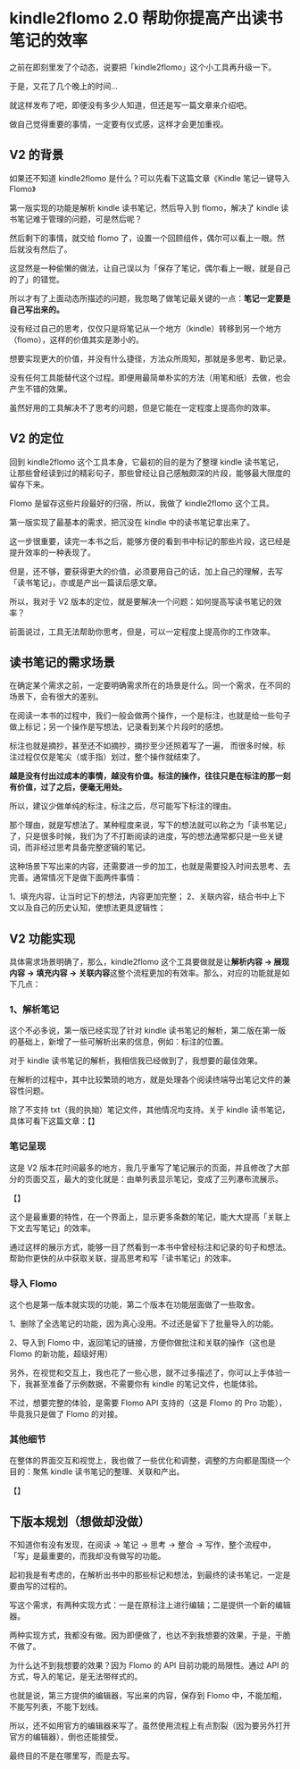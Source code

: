 # kindle2flomo 2.0 帮助你提高产出读书笔记的效率

之前在即刻里发了个动态，说要把「kindle2flomo」这个小工具再升级一下。

于是，又花了几个晚上的时间...

就这样发布了吧，即便没有多少人知道，但还是写一篇文章来介绍吧。

做自己觉得重要的事情，一定要有仪式感，这样才会更加重视。

## V2 的背景

如果还不知道 kindle2flomo 是什么？可以先看下这篇文章《Kindle 笔记一键导入 Flomo》

第一版实现的功能是解析 kindle 读书笔记，然后导入到 flomo，解决了 kindle 读书笔记难于管理的问题，可是然后呢？

然后剩下的事情，就交给 flomo 了，设置一个回顾组件，偶尔可以看上一眼。然后就没有然后了。

这显然是一种偷懒的做法，让自己误以为「保存了笔记，偶尔看上一眼，就是自己的了」的错觉。

所以才有了上面动态所描述的问题，我忽略了做笔记最关键的一点：**笔记一定要是自己写出来的。**

没有经过自己的思考，仅仅只是将笔记从一个地方（kindle）转移到另一个地方（flomo），这样的价值其实是渺小的。

想要实现更大的价值，并没有什么捷径，方法众所周知，那就是多思考、勤记录。

没有任何工具能替代这个过程。即便用最简单朴实的方法（用笔和纸）去做，也会产生不错的效果。

虽然好用的工具解决不了思考的问题，但是它能在一定程度上提高你的效率。

## V2 的定位

回到 kindle2flomo 这个工具本身，它最初的目的是为了整理 kindle 读书笔记，让那些曾经读到过的精彩句子，那些曾经让自己感触颇深的片段，能够最大限度的留存下来。

Flomo 是留存这些片段最好的归宿，所以，我做了 kindle2flomo 这个工具。

第一版实现了最基本的需求，把沉没在 kindle 中的读书笔记拿出来了。

这一步很重要，读完一本书之后，能够方便的看到书中标记的那些片段，这已经是提升效率的一种表现了。

但是，还不够，要获得更大的价值，必须要用自己的话，加上自己的理解，去写「读书笔记」，亦或是产出一篇读后感文章。

所以，我对于 V2 版本的定位，就是要解决一个问题：如何提高写读书笔记的效率？

前面说过，工具无法帮助你思考，但是，可以一定程度上提高你的工作效率。

## 读书笔记的需求场景

在确定某个需求之前，一定要明确需求所在的场景是什么。同一个需求，在不同的场景下，会有很大的差别。

在阅读一本书的过程中，我们一般会做两个操作，一个是标注，也就是给一些句子做上标记；另一个操作是写想法，记录看到某个片段时的感想。

标注也就是摘抄，甚至还不如摘抄，摘抄至少还照着写了一遍， 而很多时候，标注过程仅仅是笔尖（或手指）划过，整个操作就结束了。

**越是没有付出过成本的事情，越没有价值。标注的操作，往往只是在标注的那一刻有价值，过了之后，便毫无用处。**

所以，建议少做单纯的标注，标注之后，尽可能写下标注的理由。

那个理由，就是写想法了。某种程度来说，写下的想法就可以称之为「读书笔记」了，只是很多时候，我们为了不打断阅读的进度，写的想法通常都只是一些关键词，而非经过思考具备完整逻辑的笔记。

这种场景下写出来的内容，还需要进一步的加工，也就是需要投入时间去思考、去完善。通常情况下是做下面两件事情：

1、填充内容，让当时记下的想法，内容更加完整；
2、关联内容，结合书中上下文以及自己的历史认知，使想法更具逻辑性；

## V2 功能实现

具体需求场景明确了，那么，kindle2flomo 这个工具要做就是让**解析内容 -> 展现内容 -> 填充内容 -> 关联内容**这整个流程更加的有效率。那么，对应的功能就是如下几点：

### 1、解析笔记

这个不必多说，第一版已经实现了针对 kindle 读书笔记的解析，第二版在第一版的基础上，新增了一些可解析出来的信息，例如：标注的位置。

对于 kindle 读书笔记的解析，我相信我已经做到了，我想要的最佳效果。

在解析的过程中，其中比较繁琐的地方，就是处理各个阅读终端导出笔记文件的兼容性问题。

除了不支持 txt（我的执拗）笔记文件，其他情况均支持。关于 kindle 读书笔记，具体可看下这篇文章：【】

### 笔记呈现

这是 V2 版本花时间最多的地方，我几乎重写了笔记展示的页面，并且修改了大部分的页面交互，最大的变化就是：由单列表显示笔记，变成了三列瀑布流展示。

【】

这个是最重要的特性，在一个界面上，显示更多条数的笔记，能大大提高「关联上下文去写笔记」的效率。

通过这样的展示方式，能够一目了然看到一本书中曾经标注和记录的句子和想法。帮助你更快的从中获取关联，提高思考和写「读书笔记」的效率。

### 导入 Flomo

这个也是第一版本就实现的功能，第二个版本在功能层面做了一些取舍。

1、删除了全选笔记的功能，因为真心没用。不过还是留下了批量导入的功能。

2、导入到 Flomo 中，返回笔记的链接，方便你做批注和关联的操作（这也是 Flomo 的新功能，超级好用）

另外，在视觉和交互上，我也花了一些心思，就不过多描述了，你可以上手体验一下，我甚至准备了示例数据，不需要你有 kindle 的笔记文件，也能体验。

不过，想要完整的体验，是需要 Flomo API 支持的（这是 Flomo 的 Pro 功能），毕竟我只是做了 Flomo 的对接。

### 其他细节

在整体的界面交互和视觉上，我也做了一些优化和调整，调整的方向都是围绕一个目的：聚焦 kindle 读书笔记的整理、关联和产出。

【】

## 下版本规划（想做却没做）

不知道你有没有发现，在阅读 -> 笔记 -> 思考 -> 整合 -> 写作，整个流程中，「写」是最重要的，而我却没有做写的功能。

起初我是有考虑的，在解析出书中的那些标记和想法，到最终的读书笔记，一定是要由写的过程的。

写这个需求，有两种实现方式：一是在原标注上进行编辑；二是提供一个新的编辑器。

两种实现方式，我都没有做。因为即便做了，也达不到我想要的效果，于是，干脆不做了。

为什么达不到我想要的效果？因为 Flomo 的 API 目前功能的局限性。通过 API 的方式，导入的笔记，是无法带样式的。

也就是说，第三方提供的编辑器，写出来的内容，保存到 Flomo 中，不能加粗，不能写列表，不能下划线。

所以，还不如用官方的编辑器来写了。虽然使用流程上有点割裂（因为要另外打开官方的编辑器），倒也还能接受。

最终目的不是在哪里写，而是去写。